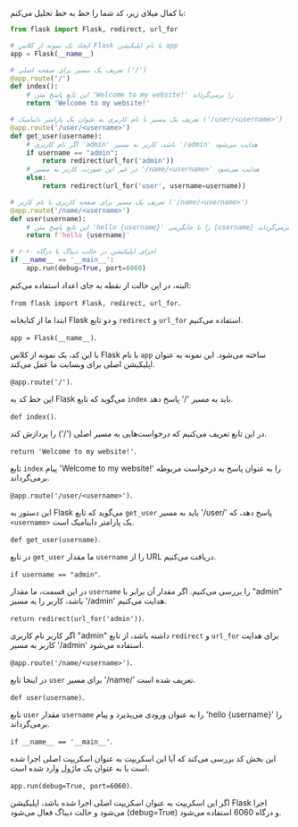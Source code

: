 با کمال میلای زیر، کد شما را خط به خط تحلیل می‌کنم:

```python
from flask import Flask, redirect, url_for

# ایجاد یک نمونه از کلاس Flask با نام اپلیکیشن app
app = Flask(__name__)

# تعریف یک مسیر برای صفحه اصلی ('/')
@app.route('/')
def index():
    # این تابع پاسخ متن 'Welcome to my website!' را برمی‌گرداند
    return 'Welcome to my website!'

# تعریف یک مسیر با نام کاربری به عنوان یک پارامتر داینامیک ('/user/<username>')
@app.route('/user/<username>')
def get_user(username):
    # اگر نام کاربری 'admin' باشد، کاربر به مسیر '/admin' هدایت می‌شود
    if username == "admin":
        return redirect(url_for('admin'))
    # در غیر این صورت، کاربر به مسیر '/name/<username>' هدایت می‌شود
    else:
        return redirect(url_for('user', username=username))

# تعریف یک مسیر برای صفحه کاربری با نام کاربر ('/name/<username>')
@app.route('/name/<username>')
def user(username):
    # این تابع پاسخ متن 'hello {username}' را با جایگزینی {username} با نام ورودی مورد نظر برمی‌گرداند
    return f'hello {username}'

# اجرای اپلیکیشن در حالت دیباگ با درگاه ۶۰۶۰
if __name__ == '__main__':
    app.run(debug=True, port=6060)
```

البته، در این حالت از نقطه به جای اعداد استفاده می‌کنم:

 `from flask import Flask, redirect, url_for`. 
 
 ابتدا ما از کتابخانه Flask و دو تابع `redirect` و `url_for` استفاده می‌کنیم.

 `app = Flask(__name__)`. 
 
 با این کد، یک نمونه از کلاس Flask با نام `app` ساخته می‌شود. این نمونه به عنوان اپلیکیشن اصلی برای وبسایت ما عمل می‌کند.

 `@app.route('/')`.
 
 این خط کد به Flask می‌گوید که تابع `index` باید به مسیر '/' پاسخ دهد.

 `def index()`. 
 
 در این تابع تعریف می‌کنیم که درخواست‌هایی به مسیر اصلی ('/') را پردازش کند.

 `return 'Welcome to my website!'`.
 
 تابع `index` پیام 'Welcome to my website!' را به عنوان پاسخ به درخواست مربوطه برمی‌گرداند.

 `@app.route('/user/<username>')`.
 
 این دستور به Flask می‌گوید که تابع `get_user` باید به مسیر '/user/<username>' پاسخ دهد، که `<username>` یک پارامتر داینامیک است.

 `def get_user(username)`.
 
 در تابع `get_user` ما مقدار `username` را از URL دریافت می‌کنیم.

 `if username == "admin"`. 
 
 در این قسمت، ما مقدار `username` را بررسی می‌کنیم. اگر مقدار آن برابر با "admin" باشد، کاربر را به مسیر '/admin' هدایت می‌کنیم.

 `return redirect(url_for('admin'))`.
 
 اگر کاربر نام کاربری "admin" داشته باشد، از تابع `redirect` و `url_for` برای هدایت کاربر به مسیر '/admin' استفاده می‌شود.

 `@app.route('/name/<username>')`.
 
 در اینجا تابع `user` برای مسیر '/name/<username>' تعریف شده است.

 `def user(username)`. 
 
 تابع `user` مقدار `username` را به عنوان ورودی می‌پذیرد و پیام 'hello {username}' را برمی‌گرداند.

 `if __name__ == '__main__'`. 
 
 این بخش کد بررسی می‌کند که آیا این اسکریپت به عنوان اسکریپت اصلی اجرا شده است یا به عنوان یک ماژول وارد شده است.

`app.run(debug=True, port=6060)`.

اگر این اسکریپت به عنوان اسکریپت اصلی اجرا شده باشد، اپلیکیشن Flask اجرا می‌شود و حالت دیباگ فعال می‌شود (debug=True) و درگاه 6060 استفاده می‌شود.
